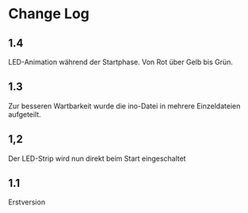 # Change Log
## 1.4
LED-Animation während der Startphase. Von Rot über Gelb bis Grün.
## 1.3
Zur besseren Wartbarkeit wurde die ino-Datei in mehrere Einzeldateien aufgeteilt.
## 1,2
Der LED-Strip wird nun direkt beim Start eingeschaltet
## 1.1
Erstversion